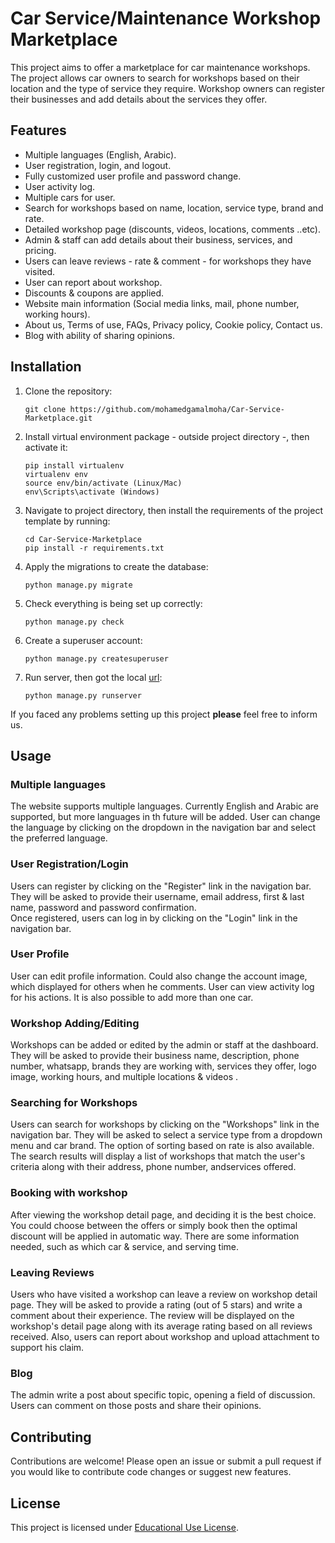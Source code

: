 # Car Service/Maintenance Workshop Marketplace

This project aims to offer a marketplace for car maintenance workshops. The project allows car owners to search for 
workshops based on their location and the type of service they require. Workshop owners can register their businesses 
and add details about the services they offer.


## Features

- Multiple languages (English, Arabic).
- User registration, login, and logout.
- Fully customized user profile and password change.
- User activity log.
- Multiple cars for user.
- Search for workshops based on name, location, service type, brand and rate.
- Detailed workshop page (discounts, videos, locations, comments ..etc).
- Admin & staff can add details about their business, services, and pricing.
- Users can leave reviews - rate & comment - for workshops they have visited.
- User can report about workshop.
- Discounts & coupons are applied.
- Website main information (Social media links, mail, phone number, working hours).
- About us, Terms of use, FAQs, Privacy policy, Cookie policy, Contact us.
- Blog with ability of sharing opinions.


## Installation

1. Clone the repository:
   ```shell
   git clone https://github.com/mohamedgamalmoha/Car-Service-Marketplace.git
   ```
2. Install virtual environment package - outside project directory -, then activate it:
    ```shell
    pip install virtualenv
    virtualenv env 
    source env/bin/activate (Linux/Mac)
    env\Scripts\activate (Windows)
    ```
3. Navigate to project directory, then install the requirements of the project template by running:
    ```shell
    cd Car-Service-Marketplace
    pip install -r requirements.txt
    ```
4. Apply the migrations to create the database:
    ```shell
    python manage.py migrate
    ```
5. Check everything is being set up correctly:
    ```shell
    python manage.py check
    ```
6. Create a superuser account:
    ```shell
    python manage.py createsuperuser
    ```
7. Run server, then got the local [url](http://127.0.0.1:8000/):
    ```shell
    python manage.py runserver 
    ```

If you faced any problems setting up this project **please** feel free to inform us.


## Usage

### Multiple languages 
The website supports multiple languages. Currently English and Arabic are supported, but more languages in th future will be added.
User can change the language by clicking on the dropdown in the navigation bar and select the preferred language.

### User Registration/Login
Users can register by clicking on the "Register" link in the navigation bar. They will be asked to provide their username, email address, first & last name, 
password and password confirmation.\
Once registered, users can log in by clicking on the "Login" link in the navigation bar.

### User Profile
User can edit profile information. Could also change the account image, which displayed for others when he comments. 
User can view activity log for his actions. It is also possible to add more than one car.

### Workshop Adding/Editing
Workshops can be added or edited by the admin or staff at the dashboard. They will be asked to provide their business name, description, phone number, whatsapp, brands they are working with, 
services they offer, logo image, working hours, and multiple locations & videos . 

### Searching for Workshops
Users can search for workshops by clicking on the "Workshops" link in the navigation bar. They will be asked to select a service type from a dropdown menu and car brand. The option of sorting based on rate is also available.
The search results will display a list of workshops that match the user's criteria along with their address, phone number, andservices offered.

### Booking with workshop
After viewing the workshop detail page, and deciding it is the best choice. You could choose between the offers or 
simply book then the optimal discount will be applied in automatic way. There are some information needed, such as which car & service,  and serving time.  

### Leaving Reviews
Users who have visited a workshop can leave a review on workshop detail page. 
They will be asked to provide a rating (out of 5 stars) and write a comment about their experience.
The review will be displayed on the workshop's detail page along with its average rating based on all reviews received.
Also, users can report about workshop and upload attachment to support his claim.

### Blog
The admin write a post about specific topic, opening a field of discussion. Users can comment on those posts and share their opinions.


## Contributing
Contributions are welcome! Please open an issue or submit a pull request if you would like to contribute code changes or suggest new features.

## License
This project is licensed under [Educational Use License](LICENSE).
